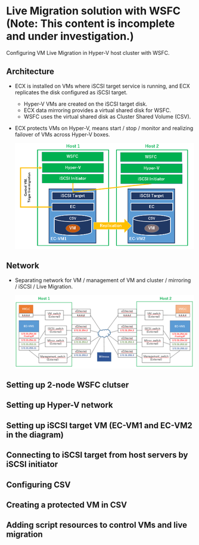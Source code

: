 # Live Migration solution with WSFC **(Note: This content is incomplete and under investigation.)**

Configuring VM Live Migration in Hyper-V host cluster with WSFC.

## Architecture

- ECX is installed on VMs where iSCSI target service is running, and ECX replicates the disk configured as iSCSI target.
	- Hyper-V VMs are created on the iSCSI target disk.
	- ECX data mirroring provides a virtual shared disk for WSFC.
	- WSFC uses the virtual shared disk as Cluster Shared Volume (CSV).
- ECX protects VMs on Hyper-V, means start / stop / monitor and realizing failover of VMs across Hyper-V boxes.

	![Architecture](Hyper-V-cluster-architecture-WSFC.PNG)

## Network

- Separating network for VM / management of VM and cluster / mirroring / iSCSI / Live Migration.

	![Network](Network-WSFC.PNG)

## Setting up 2-node WSFC clutser

## Setting up Hyper-V network

## Setting up iSCSI target VM (EC-VM1 and EC-VM2 in the diagram)

## Connecting to iSCSI target from host servers by iSCSI initiator

## Configuring CSV

## Creating a protected VM in CSV

## Adding script resources to control VMs and live migration
